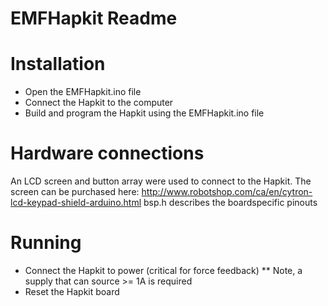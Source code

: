 # EMFHapkit Readme

# Installation
* Open the EMFHapkit.ino file
* Connect the Hapkit to the computer
* Build and program the Hapkit using the EMFHapkit.ino file

# Hardware connections
An LCD screen and button array were used to connect to the Hapkit.
The screen can be purchased here: http://www.robotshop.com/ca/en/cytron-lcd-keypad-shield-arduino.html
bsp.h describes the boardspecific pinouts

# Running
* Connect the Hapkit to power (critical for force feedback)
** Note, a supply that can source >= 1A is required
* Reset the Hapkit board